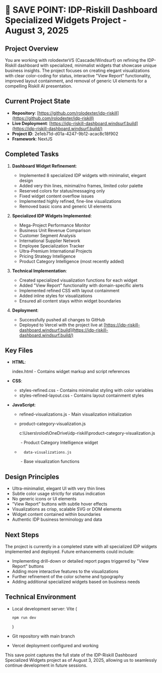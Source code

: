 # 🧠 SAVE POINT: IDP-Riskill Dashboard Specialized Widgets Project - August 3, 2025

## Project Overview

You are working with rolodexterVS (Cascade/Windsurf) on refining the IDP-Riskill dashboard with specialized, minimalist widgets that showcase unique business insights. The project focuses on creating elegant visualizations with clear color-coding for status, interactive "View Report" functionality, improved layout containment, and removal of generic UI elements for a compelling Riskill AI presentation.

## Current Project State

- **Repository**: [https://github.com/rolodexter/idp-riskill](https://github.com/rolodexter/idp-riskill)
- **Live Deployment**: [https://idp-riskill-dashboard.windsurf.build](https://idp-riskill-dashboard.windsurf.build/)
- **Project ID**: 2e1eb71d-d01a-4247-9b12-acac8c18f902
- **Framework**: NextJS

## Completed Tasks

1. **Dashboard Widget Refinement**:
    
    - Implemented 8 specialized IDP widgets with minimalist, elegant design
    - Added very thin lines, minimal/no frames, limited color palette
    - Reserved colors for status/messaging only
    - Fixed widget content overflow issues
    - Implemented highly refined, fine-line visualizations
    - Removed basic icons and generic UI elements
2. **Specialized IDP Widgets Implemented**:
    
    - Mega-Project Performance Monitor
    - Business Unit Revenue Comparison
    - Customer Segment Analysis
    - International Supplier Network
    - Employee Specialization Tracker
    - Ultra-Premium International Projects
    - Pricing Strategy Intelligence
    - Product Category Intelligence (most recently added)
3. **Technical Implementation**:
    
    - Created specialized visualization functions for each widget
    - Added "View Report" functionality with domain-specific alerts
    - Implemented refined CSS with layout containment
    - Added inline styles for visualizations
    - Ensured all content stays within widget boundaries
4. **Deployment**:
    
    - Successfully pushed all changes to GitHub
    - Deployed to Vercel with the project live at [https://idp-riskill-dashboard.windsurf.build](https://idp-riskill-dashboard.windsurf.build/)

## Key Files

- **HTML**: 
    
    index.html - Contains widget markup and script references
- **CSS**:
    - styles-refined.css - Contains minimalist styling with color variables
    - styles-refined-layout.css - Contains layout containment styles
- **JavaScript**:
    - refined-visualizations.js - Main visualization initialization
    - product-category-visualization.js
        
        c:\Users\rolod\OneDrive\idp-riskill\product-category-visualization.js
        
         - Product Category Intelligence widget
    - ```
        data-visualizations.js
        ```
        
         - Base visualization functions

## Design Principles

- Ultra-minimalist, elegant UI with very thin lines
- Subtle color usage strictly for status indication
- No generic icons or UI elements
- "View Report" buttons with subtle hover effects
- Visualizations as crisp, scalable SVG or DOM elements
- Widget content contained within boundaries
- Authentic IDP business terminology and data

## Next Steps

The project is currently in a completed state with all specialized IDP widgets implemented and deployed. Future enhancements could include:

- Implementing drill-down or detailed report pages triggered by "View Report" buttons
- Adding more interactive features to the visualizations
- Further refinement of the color scheme and typography
- Adding additional specialized widgets based on business needs

## Technical Environment

- Local development server: Vite (
    
    ```
    npm run dev
    ```
    
    )
- Git repository with main branch
- Vercel deployment configured and working

This save point captures the full state of the IDP-Riskill Dashboard Specialized Widgets project as of August 3, 2025, allowing us to seamlessly continue development in future sessions.